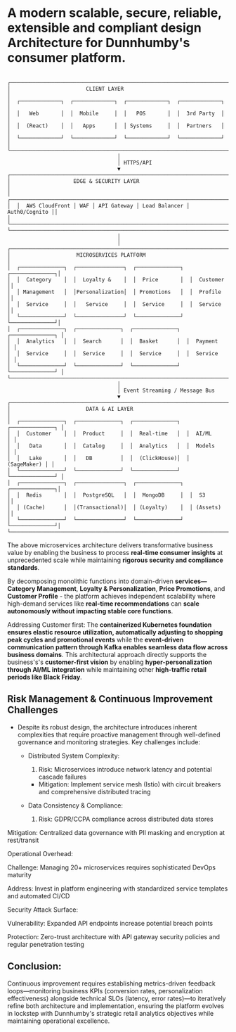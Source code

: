 # A  modern scalable, secure, reliable, extensible and compliant design Architecture for Dunnhumby's consumer platform.

```

┌─────────────────────────────────────────────────────────────────────────┐
│                        CLIENT LAYER                                     │
│  ┌─────────────┐  ┌─────────────┐  ┌─────────────┐  ┌─────────────┐     │
│  │   Web       │  │  Mobile     │  │   POS       │  │  3rd Party  │     │
│  │  (React)    │  │   Apps      │  │ Systems     │  │  Partners   │     │
│  └─────────────┘  └─────────────┘  └─────────────┘  └─────────────┘     │
└─────────────────────────────────────────────────────────────────────────┘
                                   │
                                   │ HTTPS/API
                                   ▼
┌─────────────────────────────────────────────────────────────────────────┐
│                    EDGE & SECURITY LAYER                                │
│  ┌─────────────────────────────────────────────────────────────────────┐│
│  │  AWS CloudFront │ WAF │ API Gateway │ Load Balancer │ Auth0/Cognito ││
│  └─────────────────────────────────────────────────────────────────────┘│
└─────────────────────────────────────────────────────────────────────────┘
                                   │
                                   │
┌─────────────────────────────────────────────────────────────────────────┐
│                     MICROSERVICES PLATFORM                              │
│  ┌──────────────┐  ┌───────────────┐  ┌──────────────┐  ┌──────────────┐│
│  │  Category    │  │  Loyalty &    │  │  Price       │  │  Customer    ││
│  │ Management   │  │Personalization│  │ Promotions   │  │  Profile     ││
│  │  Service     │  │   Service     │  │  Service     │  │  Service     ││
│  └──────────────┘  └───────────────┘  └──────────────┘  └──────────────┘│
│  ┌──────────────┐  ┌──────────────┐  ┌──────────────┐  ┌──────────────┐ │
│  │  Analytics   │  │  Search      │  │  Basket      │  │  Payment     │ │
│  │  Service     │  │  Service     │  │  Service     │  │  Service     │ │
│  └──────────────┘  └──────────────┘  └──────────────┘  └──────────────┘ │
└─────────────────────────────────────────────────────────────────────────┘
                                   │
                                   │ Event Streaming / Message Bus
                                   ▼
┌─────────────────────────────────────────────────────────────────────────┐
│                        DATA & AI LAYER                                  │
│  ┌──────────────┐  ┌──────────────┐  ┌──────────────┐  ┌──────────────┐ │
│  │  Customer    │  │  Product     │  │  Real-time   │  │  AI/ML       │ │
│  │   Data       │  │  Catalog     │  │  Analytics   │  │  Models      │ │
│  │   Lake       │  │   DB         │  │  (ClickHouse)│  │  (SageMaker) │ │
│  └──────────────┘  └──────────────┘  └──────────────┘  └──────────────┘ │
│  ┌──────────────┐  ┌───────────────┐  ┌──────────────┐  ┌──────────────┐│
│  │  Redis       │  │  PostgreSQL   │  │  MongoDB     │  │  S3          ││
│  │ (Cache)      │  │(Transactional)│  │ (Loyalty)    │  │ (Assets)     ││
│  └──────────────┘  └───────────────┘  └──────────────┘  └──────────────┘│
└─────────────────────────────────────────────────────────────────────────┘

```
The above  microservices architecture delivers transformative business value by enabling the business to process **real-time consumer insights** at unprecedented scale while maintaining **rigorous security and compliance standards**. 

By decomposing monolithic functions into domain-driven **services—Category Management**, **Loyalty & Personalization**, **Price Promotions**, and **Customer Profile** - the platform achieves independent scalability where high-demand services like **real-time recommendations** can **scale autonomously without impacting stable core functions**. 

Addressing Customer first: The **containerized Kubernetes foundation ensures elastic resource utilization, automatically adjusting to shopping peak cycles and promotional events** while the **event-driven communication pattern through Kafka enables seamless data flow across business domains**. This architectural approach directly supports the business's's **customer-first vision** by enabling **hyper-personalization through AI/ML integration** while maintaining other  **high-traffic retail periods like Black Friday**.

## Risk Management & Continuous Improvement Challenges
- Despite its robust design, the architecture introduces inherent complexities that require proactive management through well-defined governance and monitoring strategies. Key challenges include:

  - Distributed System Complexity:
    1. Risk: Microservices introduce network latency and potential cascade failures
      - Mitigation: Implement service mesh (Istio) with circuit breakers and comprehensive distributed tracing

  - Data Consistency & Compliance:
    1. Risk: GDPR/CCPA compliance across distributed data stores

Mitigation: Centralized data governance with PII masking and encryption at rest/transit

Operational Overhead:

Challenge: Managing 20+ microservices requires sophisticated DevOps maturity

Address: Invest in platform engineering with standardized service templates and automated CI/CD

Security Attack Surface:

Vulnerability: Expanded API endpoints increase potential breach points

Protection: Zero-trust architecture with API gateway security policies and regular penetration testing

## Conclusion:
Continuous improvement requires establishing metrics-driven feedback loops—monitoring business KPIs (conversion rates, personalization effectiveness) alongside technical SLOs (latency, error rates)—to iteratively refine both architecture and implementation, ensuring the platform evolves in lockstep with Dunnhumby's strategic retail analytics objectives while maintaining operational excellence.

